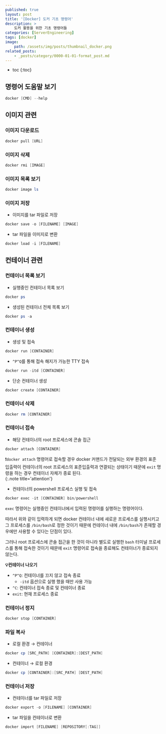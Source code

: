 ```yaml
---
published: true
layout: post
title: '[Docker] 도커 기초 명령어'
description: >
    도커 활용을 위한 기초 명령어들
categories: [ServerEngineering]
tags: [docker]
image:
    path: /assets/img/posts/thumbnail_docker.png
related_posts:
    - _posts/category/0000-01-01-format_post.md
---
```

* toc
{:toc}

## 명령어 도움말 보기

```powershell
docker [CMD] --help
```

## 이미지 관련

### 이미지 다운로드

```powershell
docker pull [URL]
```

### 이미지 삭제

```powershell
docker rmi [IMAGE]
```

### 이미지 목록 보기

```powershell
docker image ls
```

### 이미지 저장

- 이미지를 tar 파일로 저장

```powershell
docker save -o [FILENAME] [IMAGE]
```

- tar 파일을 이미지로 변환

```powershell
docker load -i [FILENAME]
```

## 컨테이너 관련

### 컨테이너 목록 보기

- 실행중인 컨테이너 목록 보기

```powershell
docker ps
```

- 생성된 컨테이너 전체 목록 보기

```powershell
docker ps -a
```

### 컨테이너 생성

- 생성 및 접속

```powershell
docker run [CONTAINER]
```

- `^P^Q`를 통해 접속 해지가 가능한 TTY 접속

```powershell
docker run -itd [CONTAINER]
```

- 단순 컨테이너 생성

```powershell
docker create [CONTAINER]
```

### 컨테이너 삭제

```powershell
docker rm [CONTAINER]
```

### 컨테이너 접속

- 해당 컨테이너의 root 프로세스에 콘솔 접근

```powershell
docker attach [CONTAINER]
```

❗`docker attach` 명령어로 접속할 경우 docker 커맨드가 전달되는 외부 환경의 표준 입출력이 컨테이너의 root 프로세스의 표준입출력과 연결되는 상태이기 때문에 `exit` 명령을 하는 경우 컨테이너 자체가 종료 된다.  
{:.note title='attention'}

- 컨테이너의 powershell 프로세스 실행 및 접속

```powershell
docker exec -it [CONTAINER] bin/powershell
```

`exec` 명령어는 실행중인 컨테이너에서 입력된 명령어를 실행하는 명령어이다.  

따라서 위와 같이 입력하게 되면 docker 컨테이너 내에 새로운 프로세스를 실행시키고 그 프로세스를 `/bin/bash`로 정한 것이기 때문에 컨테이너 내에 `/bin/bash`가 존재할 경우에만 사용할 수 있다는 단점이 있다.  

그러나 root 프로세스에 콘솔 접근을 한 것이 아니라 별도로 실행한 `bash` 터미널 프로세스를 통해 접속한 것이기 때문에 `exit` 명령어로 접속을 종료해도 컨테이너가 종료되지 않는다.  

**💡컨테이너 나오기**

- `^P^Q`: 컨테이너를 끄지 않고 접속 종료
    - `-itd` 옵션으로 실행 했을 때만 사용 가능
- `^C`: 컨테이너 접속 종료 및 컨테이너 종료
- `exit`: 현재 프로세스 종료

### 컨테이너 정지

```powershell
docker stop [CONTAINER]
```

### 파일 복사

- 로컬 환경 → 컨테이너

```powershell
docker cp [SRC_PATH] [CONTAINER]:[DEST_PATH]
```

- 컨테이너 → 로컬 환경

```powershell
docker cp [CONTAINER]:[SRC_PATH] [DEST_PATH]
```

### 컨테이너 저장

- 컨테이너를 tar 파일로 저장

```powershell
docker export -o [FILENAME] [CONTAINER]
```

- tar 파일을 컨테이너로 변환

```powershell
docker import [FILENAME] [REPOSITORY[:TAG]]
```